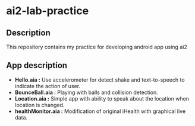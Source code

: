 # ai2-lab-practice
## Description
This repository contains my practice for developing android app using ai2

## App description
- __Hello.aia :__ Use accelerometer for detect shake and text-to-speech to indicate the action of user.
- __BounceBall.aia :__ Playing with balls and collision detection.
- __Location.aia :__ Simple app with ability to speak about the location when location is changed.
- __healthMonitor.aia :__ Modification of original iHealth with graphical live data.
